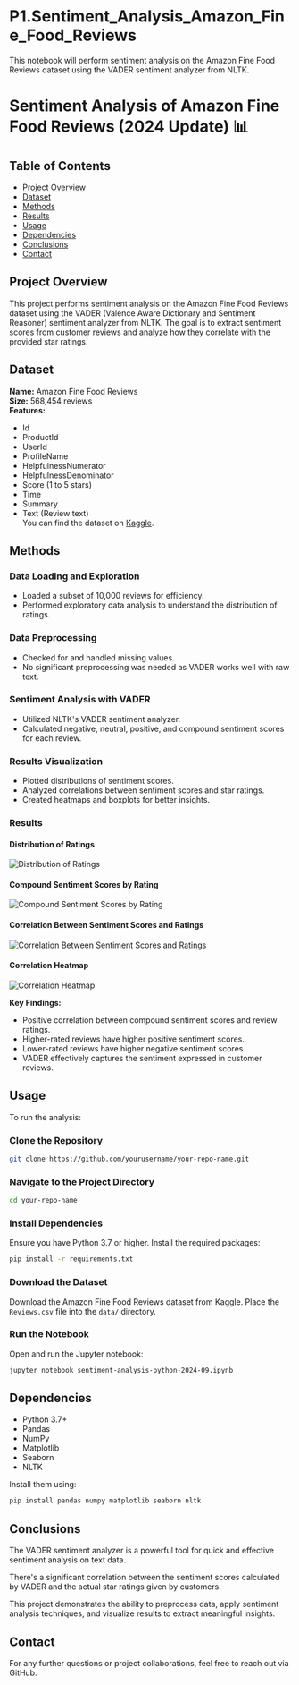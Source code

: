 # P1.Sentiment_Analysis_Amazon_Fine_Food_Reviews
This notebook will perform sentiment analysis on the Amazon Fine Food Reviews dataset using the VADER sentiment analyzer from NLTK.
# Sentiment Analysis of Amazon Fine Food Reviews (2024 Update) 📊

## Table of Contents
- [Project Overview](#project-overview)
- [Dataset](#dataset)
- [Methods](#methods)
- [Results](#results)
- [Usage](#usage)
- [Dependencies](#dependencies)
- [Conclusions](#conclusions)
- [Contact](#contact)

## Project Overview
This project performs sentiment analysis on the Amazon Fine Food Reviews dataset using the VADER (Valence Aware Dictionary and Sentiment Reasoner) sentiment analyzer from NLTK. The goal is to extract sentiment scores from customer reviews and analyze how they correlate with the provided star ratings.

## Dataset
**Name:** Amazon Fine Food Reviews  
**Size:** 568,454 reviews  
**Features:**
- Id
- ProductId
- UserId
- ProfileName
- HelpfulnessNumerator
- HelpfulnessDenominator
- Score (1 to 5 stars)
- Time
- Summary
- Text (Review text)  
You can find the dataset on [Kaggle](https://www.kaggle.com).

## Methods
### Data Loading and Exploration
- Loaded a subset of 10,000 reviews for efficiency.
- Performed exploratory data analysis to understand the distribution of ratings.

### Data Preprocessing
- Checked for and handled missing values.
- No significant preprocessing was needed as VADER works well with raw text.

### Sentiment Analysis with VADER
- Utilized NLTK's VADER sentiment analyzer.
- Calculated negative, neutral, positive, and compound sentiment scores for each review.

### Results Visualization
- Plotted distributions of sentiment scores.
- Analyzed correlations between sentiment scores and star ratings.
- Created heatmaps and boxplots for better insights.

### Results

#### Distribution of Ratings
![Distribution of Ratings](https://github.com/arpadd23/P1.Sentiment_Analysis_Amazon_Fine_Food_Reviews/blob/main/Distribution%20of%20Ratings.png?raw=true)

#### Compound Sentiment Scores by Rating
![Compound Sentiment Scores by Rating](https://github.com/arpadd23/P1.Sentiment_Analysis_Amazon_Fine_Food_Reviews/blob/main/Compound%20Sentiment%20Scores%20by%20Rating.png?raw=true)

#### Correlation Between Sentiment Scores and Ratings
![Correlation Between Sentiment Scores and Ratings](https://github.com/arpadd23/P1.Sentiment_Analysis_Amazon_Fine_Food_Reviews/blob/main/Correlation%20Between%20Sentiment%20Scores%20and%20Ratings.png?raw=true)

#### Correlation Heatmap
![Correlation Heatmap](https://github.com/arpadd23/P1.Sentiment_Analysis_Amazon_Fine_Food_Reviews/blob/main/Correlation%20Heatmap.png?raw=true)


**Key Findings:**
- Positive correlation between compound sentiment scores and review ratings.
- Higher-rated reviews have higher positive sentiment scores.
- Lower-rated reviews have higher negative sentiment scores.
- VADER effectively captures the sentiment expressed in customer reviews.

## Usage

To run the analysis:

### Clone the Repository
```bash
git clone https://github.com/yourusername/your-repo-name.git
```

### Navigate to the Project Directory
```bash
cd your-repo-name
```

### Install Dependencies
Ensure you have Python 3.7 or higher. Install the required packages:
```bash
pip install -r requirements.txt
```

### Download the Dataset
Download the Amazon Fine Food Reviews dataset from Kaggle. Place the `Reviews.csv` file into the `data/` directory.

### Run the Notebook
Open and run the Jupyter notebook:
```bash
jupyter notebook sentiment-analysis-python-2024-09.ipynb
```

## Dependencies
- Python 3.7+
- Pandas
- NumPy
- Matplotlib
- Seaborn
- NLTK

Install them using:
```bash
pip install pandas numpy matplotlib seaborn nltk
```
## Conclusions
The VADER sentiment analyzer is a powerful tool for quick and effective sentiment analysis on text data.

There's a significant correlation between the sentiment scores calculated by VADER and the actual star ratings given by customers.

This project demonstrates the ability to preprocess data, apply sentiment analysis techniques, and visualize results to extract meaningful insights.

## Contact
For any further questions or project collaborations, feel free to reach out via GitHub.
